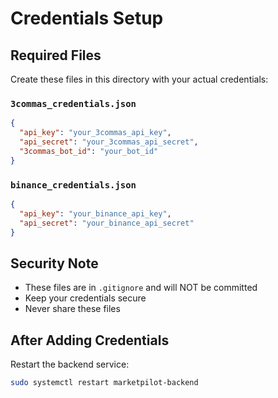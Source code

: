 # Credentials Setup

## Required Files

Create these files in this directory with your actual credentials:

### `3commas_credentials.json`
```json
{
  "api_key": "your_3commas_api_key",
  "api_secret": "your_3commas_api_secret",
  "3commas_bot_id": "your_bot_id"
}
```

### `binance_credentials.json`
```json
{
  "api_key": "your_binance_api_key",
  "api_secret": "your_binance_api_secret"
}
```

## Security Note
- These files are in `.gitignore` and will NOT be committed
- Keep your credentials secure
- Never share these files

## After Adding Credentials
Restart the backend service:
```bash
sudo systemctl restart marketpilot-backend
```
